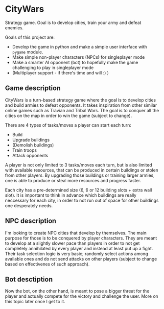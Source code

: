 # CityWars
Strategy game. Goal is to develop cities, train your army and defeat enemies.

Goals of this project are:
* Develop the game in python and make a simple user interface with `pygame` module.
* Make simple non-player characters (NPCs) for singleplayer mode
* Make a smarter AI opponent (bot) to hopefully make the game challenging to play in singleplayer mode
* (Multiplayer support - if there's time and will :) )

## Game description
CityWars is a turn-based strategy game where the goal is to develop cities and build armies to defeat opponents. 
It takes inspiration from other similar online games such as Travian and Tribal Wars. The goal is to 
conquer all the cities on the map in order to win the game (subject to change).

There are 4 types of tasks/moves a player can start each turn:
* Build 
* Upgrade buildings
* (Demolish buildings)
* Train troops
* Attack opponents

A player is not only limited to 3 tasks/moves each turn, but is also limited with available resources, 
that can be produced in certain buildings or stolen from other players. By upgrading those buildings or 
training larger armies, one is able to produce or steal more resources and progress faster.

Each city has a pre-determined size (6, 9 or 12 building slots + extra wall slot). It is important to 
think in advance which buildings are really neccessary for each city, in order to not run out of 
space for other buildings one desperately needs.

## NPC description

I'm looking to create NPC cities that develop by themselves. The main purpose for those is to be conquered
by player characters. They are meant to develop at a slightly slower pace than players in order to not 
get completely annihilated by every player and instead at least put up a fight. Their task selection logic
is very basic; randomly select actions among available ones and do not send attacks on other players (subject
to change based on effectivenes of such approach).

## Bot desctiption

Now the bot, on the other hand, is meant to pose a bigger threat for the player and actually compete 
for the victory and challenge the user. More on this topic later once I get to it.
